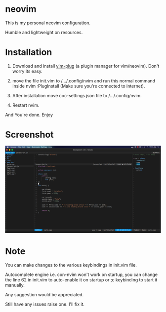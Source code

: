 # neovim

This is my personal neovim configuration.

Humble and lightweight on resources.

# Installation

1. Download and install [vim-plug](https://github.com/junegunn/vim-plug) (a plugin manager for vim/neovim). Don't worry its easy.

2. move the file init.vim to /.../.config/nvim and run this normal command inside nvim :PlugInstall (Make sure you're connected to internet).

3. After installation move coc-settings.json file to /.../.config/nvim.

4. Restart nvim.

And You're done. Enjoy

# Screenshot
![alt text](https://github.com/inferno-umar/neovim/blob/main/nvim.png)

# Note
You can make changes to the various keybindings in init.vim file.

Autocomplete engine i.e. con-nvim won't work on startup, you can change the line 62 in init.vim to auto-enable it on startup or ;c keybinding to start it manually.

Any suggestion would be appreciated.


Still have any issues raise one. I'll fix it.
